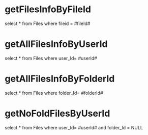 
getFilesInfoByFileId
===
select * from Files where fileid = #fileId#

getAllFilesInfoByUserId
===
select * from Files where user_Id= #userId#

getAllFilesInfoByFolderId
===
select * from Files where folder_Id= #folderId#

getNoFoldFilesByUserId
===
select * from Files where user_Id= #userId# and folder_Id = NULL
